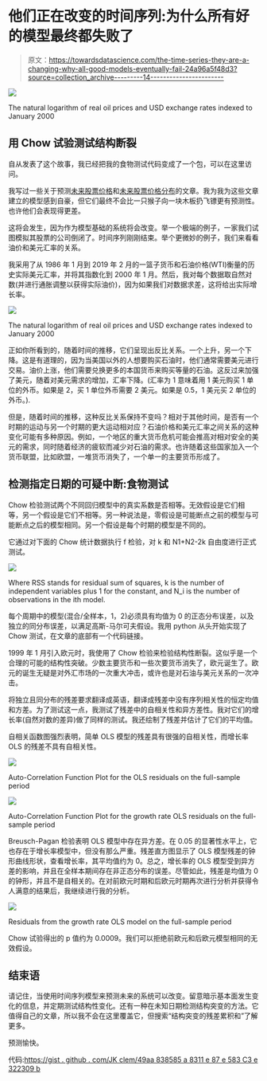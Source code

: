 # 他们正在改变的时间序列:为什么所有好的模型最终都失败了

> 原文：<https://towardsdatascience.com/the-time-series-they-are-a-changing-why-all-good-models-eventually-fail-24a96a5f48d3?source=collection_archive---------14----------------------->

![](img/31a34fcd877d42e0a2e7e13255c0add2.png)

The natural logarithm of real oil prices and USD exchange rates indexed to January 2000

## 用 Chow 试验测试结构断裂

自从发表了这个故事，我已经把我的食物测试代码变成了一个包，可以在这里访问。

我写过一些关于预测[未来股票价格](/predicting-fang-stock-prices-ecac4ddd27c1)和[未来股票价格分布](/stock-price-prediction-intervals-using-monte-carlo-simulation-6b52b8ac9c27)的文章。我为我为这些文章建立的模型感到自豪，但它们最终不会比一只猴子向一块木板扔飞镖更有预测性。也许他们会表现得更差。

这将会发生，因为作为模型基础的系统将会改变。举一个极端的例子，一家我们试图模拟其股票的公司倒闭了。时间序列刚刚结束。举个更微妙的例子，我们来看看油价和美元汇率的关系。

我采用了从 1986 年 1 月到 2019 年 2 月的一篮子货币和石油价格(WTI)衡量的历史实际美元汇率，并将其指数化到 2000 年 1 月。然后，我对每个数据取自然对数(并进行通胀调整以获得实际油价)，因为如果我们对数据求差，这将给出实际增长率。

![](img/31a34fcd877d42e0a2e7e13255c0add2.png)

The natural logarithm of real oil prices and USD exchange rates indexed to January 2000

正如你所看到的，随着时间的推移，它们呈现出反比关系。一个上升，另一个下降。这是有道理的，因为当美国以外的人想要购买石油时，他们通常需要美元进行交易。油价上涨，他们需要兑换更多的本国货币来购买等量的石油。这反过来加强了美元，随着对美元需求的增加，汇率下降。(汇率为 1 意味着用 1 美元购买 1 单位的外币。如果是 2，买 1 单位外币需要 2 美元。如果是 0.5，1 美元买 2 单位的外币。).

但是，随着时间的推移，这种反比关系保持不变吗？相对于其他时间，是否有一个时期的运动与另一个时期的更大运动相对应？石油价格和美元汇率之间关系的这种变化可能有多种原因。例如，一个地区的重大货币危机可能会推高对相对安全的美元的需求，同时随着经济的疲软而减少对石油的需求。也许随着这些国家加入一个货币联盟，比如欧盟，一堆货币消失了，一个单一的主要货币形成了。

## 检测指定日期的可疑中断:食物测试

Chow 检验测试两个不同回归模型中的真实系数是否相等。无效假设是它们相等，另一个假设是它们不相等。另一种说法是，零假设是可能断点之前的模型与可能断点之后的模型相同。另一个假设是每个时期的模型是不同的。

它通过对下面的 Chow 统计数据执行 f 检验，对 k 和 N1+N2-2k 自由度进行正式测试。

![](img/c6b92af481de3136dcc5f23c0a2e5db0.png)

Where RSS stands for residual sum of squares, k is the number of independent variables plus 1 for the constant, and N_i is the number of observations in the ith model.

每个周期中的模型(混合/全样本，1，2)必须具有均值为 0 的正态分布误差，以及独立的同分布误差，以满足高斯-马尔可夫假设。我用 python 从头开始实现了 Chow 测试，在文章的底部有一个代码链接。

1999 年 1 月引入欧元时，我使用了 Chow 检验来检验结构性断裂。这似乎是一个合理的可能的结构性突破。少数主要货币和一些次要货币消失了，欧元诞生了。欧元的诞生无疑是对外汇市场的一次重大冲击，或许也是对石油与美元关系的一次冲击。

将独立且同分布的残差要求翻译成英语，翻译成残差中没有序列相关性的恒定均值和方差。为了测试这一点，我测试了残差中的自相关性和异方差性。我对它们的增长率(自然对数的差异)做了同样的测试。我还绘制了残差并估计了它们的平均值。

自相关函数图强烈表明，简单 OLS 模型的残差具有很强的自相关性，而增长率 OLS 的残差不具有自相关性。

![](img/e8b91a82ea6cfb532a2c3de3e51712a8.png)

Auto-Correlation Function Plot for the OLS residuals on the full-sample period

![](img/d42d0bf7b6f16e3b773d296cce65bb2f.png)

Auto-Correlation Function Plot for the growth rate OLS residuals on the full-sample period

Breusch-Pagan 检验表明 OLS 模型中存在异方差。在 0.05 的显著性水平上，它也存在于增长率模型中，但没有那么严重。残差直方图显示了 OLS 模型残差的钟形曲线形状，查看增长率，其平均值约为 0。总之，增长率的 OLS 模型受到异方差的影响，并且在全样本期间存在非正态分布的误差。尽管如此，残差是均值为 0 的钟形，并且不是自相关的。在对前欧元时期和后欧元时期再次进行分析并获得令人满意的结果后，我继续进行我的分析。

![](img/95e6003ff5441567e241dc6eebc1cddb.png)

Residuals from the growth rate OLS model on the full-sample period

Chow 试验得出的 p 值约为 0.0009。我们可以拒绝前欧元和后欧元模型相同的无效假设。

## 结束语

请记住，当使用时间序列模型来预测未来的系统可以改变。留意暗示基本面发生变化的信息，并定期测试结构性变化。还有一种在未知日期检测结构突变的方法。它值得自己的文章，所以我不会在这里覆盖它，但搜索“结构突变的残差累积和”了解更多。

预测愉快。

代码:[https://gist . github . com/JK clem/49aa 838585 a 8311 e 87 e 583 C3 e 322309 b](https://gist.github.com/jkclem/49aa838585a8311e87e583c3e322309b)